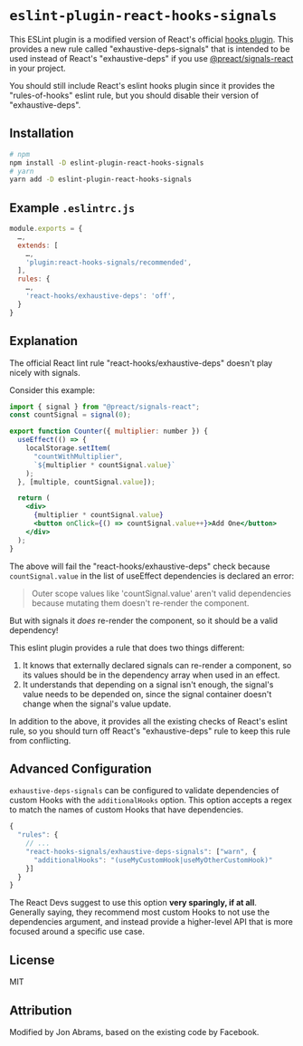 # `eslint-plugin-react-hooks-signals`

This ESLint plugin is a modified version of React's official [hooks plugin](https://github.com/facebook/react/tree/main/packages/eslint-plugin-react-hooks). This provides a new rule called "exhaustive-deps-signals" that is intended to be used instead of React's "exhaustive-deps" if you use [@preact/signals-react](https://github.com/preactjs/signals/tree/main/packages/react) in your project.

You should still include React's eslint hooks plugin since it provides the "rules-of-hooks" eslint rule, but you should disable their version of "exhaustive-deps".

## Installation

```sh
# npm
npm install -D eslint-plugin-react-hooks-signals
# yarn
yarn add -D eslint-plugin-react-hooks-signals
```

## Example `.eslintrc.js`

```js
module.exports = {
  …,
  extends: [
    …,
    'plugin:react-hooks-signals/recommended',
  ],
  rules: {
    …,
    'react-hooks/exhaustive-deps': 'off',
  }
}
```

## Explanation

The official React lint rule "react-hooks/exhaustive-deps" doesn't play nicely with signals.

Consider this example:

```jsx
import { signal } from "@preact/signals-react";
const countSignal = signal(0);

export function Counter({ multiplier: number }) {
  useEffect(() => {
    localStorage.setItem(
      "countWithMultiplier",
      `${multiplier * countSignal.value}`
    );
  }, [multiple, countSignal.value]);

  return (
    <div>
      {multiplier * countSignal.value}
      <button onClick={() => countSignal.value++}>Add One</button>
    </div>
  );
}
```

The above will fail the "react-hooks/exhaustive-deps" check because `countSignal.value` in the list of useEffect dependencies is declared an error:

> Outer scope values like 'countSignal.value' aren't valid dependencies because mutating them doesn't re-render the component.

But with signals it _does_ re-render the component, so it should be a valid dependency!

This eslint plugin provides a rule that does two things different:

1. It knows that externally declared signals can re-render a component, so its values should be in the dependency array when used in an effect.
2. It understands that depending on a signal isn't enough, the signal's value needs to be depended on, since the signal container doesn't change when the signal's value update.

In addition to the above, it provides all the existing checks of React's eslint rule, so you should turn off React's "exhaustive-deps" rule to keep this rule from conflicting.

## Advanced Configuration

`exhaustive-deps-signals` can be configured to validate dependencies of custom Hooks with the `additionalHooks` option.
This option accepts a regex to match the names of custom Hooks that have dependencies.

```js
{
  "rules": {
    // ...
    "react-hooks-signals/exhaustive-deps-signals": ["warn", {
      "additionalHooks": "(useMyCustomHook|useMyOtherCustomHook)"
    }]
  }
}
```

The React Devs suggest to use this option **very sparingly, if at all**. Generally saying, they recommend most custom Hooks to not use the dependencies argument, and instead provide a higher-level API that is more focused around a specific use case.

## License

MIT

## Attribution

Modified by Jon Abrams, based on the existing code by Facebook.

